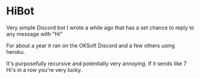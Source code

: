 # HiBot
Very simple Discord bot I wrote a while ago that has a set chance to reply to any message with "Hi"

For about a year it ran on the OKSoft Discord and a few others using heroku.

It's purposefully recursive and potentially very annoying. If it sends like 7 Hi's in a row you're very lucky.
